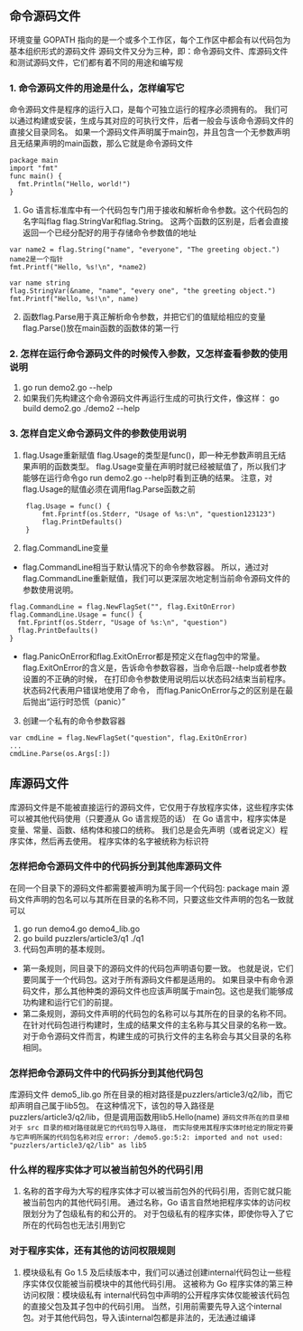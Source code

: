 ## 命令源码文件
环境变量 GOPATH 指向的是一个或多个工作区，每个工作区中都会有以代码包为基本组织形式的源码文件
源码文件又分为三种，即：命令源码文件、库源码文件和测试源码文件，它们都有着不同的用途和编写规
### 1. 命令源码文件的用途是什么，怎样编写它
命令源码文件是程序的运行入口，是每个可独立运行的程序必须拥有的。
我们可以通过构建或安装，生成与其对应的可执行文件，后者一般会与该命令源码文件的直接父目录同名。
如果一个源码文件声明属于main包，并且包含一个无参数声明且无结果声明的main函数，那么它就是命令源码文件
```
package main
import "fmt"
func main() {
  fmt.Println("Hello, world!")
}
```
1. Go 语言标准库中有一个代码包专门用于接收和解析命令参数。这个代码包的名字叫flag
flag.StringVar和flag.String。
这两个函数的区别是，后者会直接返回一个已经分配好的用于存储命令参数值的地址
```
var name2 = flag.String("name", "everyone", "The greeting object.")
name2是一个指针
fmt.Printf("Hello, %s!\n", *name2)

var name string
flag.StringVar(&name, "name", "every one", "the greeting object.")
fmt.Printf("Hello, %s!\n", name)
```
2. 函数flag.Parse用于真正解析命令参数，并把它们的值赋给相应的变量
flag.Parse()放在main函数的函数体的第一行
### 2. 怎样在运行命令源码文件的时候传入参数，又怎样查看参数的使用说明
1. go run demo2.go --help
2. 如果我们先构建这个命令源码文件再运行生成的可执行文件，像这样：
go build demo2.go
./demo2 --help
### 3. 怎样自定义命令源码文件的参数使用说明
1. flag.Usage重新赋值
flag.Usage的类型是func()，即一种无参数声明且无结果声明的函数类型。
flag.Usage变量在声明时就已经被赋值了，所以我们才能够在运行命令go run demo2.go --help时看到正确的结果。
注意，对flag.Usage的赋值必须在调用flag.Parse函数之前
```
	flag.Usage = func() {
		fmt.Fprintf(os.Stderr, "Usage of %s:\n", "question123123")
		flag.PrintDefaults()
	}
```
2. flag.CommandLine变量
- flag.CommandLine相当于默认情况下的命令参数容器。
所以，通过对flag.CommandLine重新赋值，我们可以更深层次地定制当前命令源码文件的参数使用说明。
```
flag.CommandLine = flag.NewFlagSet("", flag.ExitOnError)
flag.CommandLine.Usage = func() {
  fmt.Fprintf(os.Stderr, "Usage of %s:\n", "question")
  flag.PrintDefaults()
}
```
- flag.PanicOnError和flag.ExitOnError都是预定义在flag包中的常量。
flag.ExitOnError的含义是，告诉命令参数容器，当命令后跟--help或者参数设置的不正确的时候，
在打印命令参数使用说明后以状态码2结束当前程序。状态码2代表用户错误地使用了命令，
而flag.PanicOnError与之的区别是在最后抛出“运行时恐慌（panic）”
3. 创建一个私有的命令参数容器
```
var cmdLine = flag.NewFlagSet("question", flag.ExitOnError)
...
cmdLine.Parse(os.Args[:])
```
## 库源码文件
库源码文件是不能被直接运行的源码文件，它仅用于存放程序实体，这些程序实体可以被其他代码使用（只要遵从 Go 语言规范的话）
在 Go 语言中，程序实体是变量、常量、函数、结构体和接口的统称。
我们总是会先声明（或者说定义）程序实体，然后再去使用。
程序实体的名字被统称为标识符
### 怎样把命令源码文件中的代码拆分到其他库源码文件
在同一个目录下的源码文件都需要被声明为属于同一个代码包: package main
源码文件声明的包名可以与其所在目录的名称不同，只要这些文件声明的包名一致就可以
1. go run demo4.go demo4_lib.go 
2. go build puzzlers/article3/q1
./q1
3. 代码包声明的基本规则。
- 第一条规则，同目录下的源码文件的代码包声明语句要一致。
也就是说，它们要同属于一个代码包。这对于所有源码文件都是适用的。
如果目录中有命令源码文件，那么其他种类的源码文件也应该声明属于main包。这也是我们能够成功构建和运行它们的前提。
- 第二条规则，源码文件声明的代码包的名称可以与其所在的目录的名称不同。
在针对代码包进行构建时，生成的结果文件的主名称与其父目录的名称一致。
对于命令源码文件而言，构建生成的可执行文件的主名称会与其父目录的名称相同。
### 怎样把命令源码文件中的代码拆分到其他代码包
库源码文件 demo5_lib.go 所在目录的相对路径是puzzlers/article3/q2/lib，而它却声明自己属于lib5包。
在这种情况下，该包的导入路径是puzzlers/article3/q2/lib，但是调用函数用lib5.Hello(name)
`源码文件所在的目录相对于 src 目录的相对路径就是它的代码包导入路径，`
`而实际使用其程序实体时给定的限定符要与它声明所属的代码包名称对应`
`error: /demo5.go:5:2: imported and not used: "puzzlers/article3/q2/lib" as lib5`
### 什么样的程序实体才可以被当前包外的代码引用
1. 名称的首字母为大写的程序实体才可以被当前包外的代码引用，否则它就只能被当前包内的其他代码引用。
通过名称，Go 语言自然地把程序实体的访问权限划分为了包级私有的和公开的。
对于包级私有的程序实体，即使你导入了它所在的代码包也无法引用到它
### 对于程序实体，还有其他的访问权限规则
1. 模块级私有
Go 1.5 及后续版本中，我们可以通过创建internal代码包让一些程序实体仅仅能被当前模块中的其他代码引用。
这被称为 Go 程序实体的第三种访问权限：模块级私有
internal代码包中声明的公开程序实体仅能被该代码包的直接父包及其子包中的代码引用。
当然，引用前需要先导入这个internal包。对于其他代码包，导入该internal包都是非法的，无法通过编译